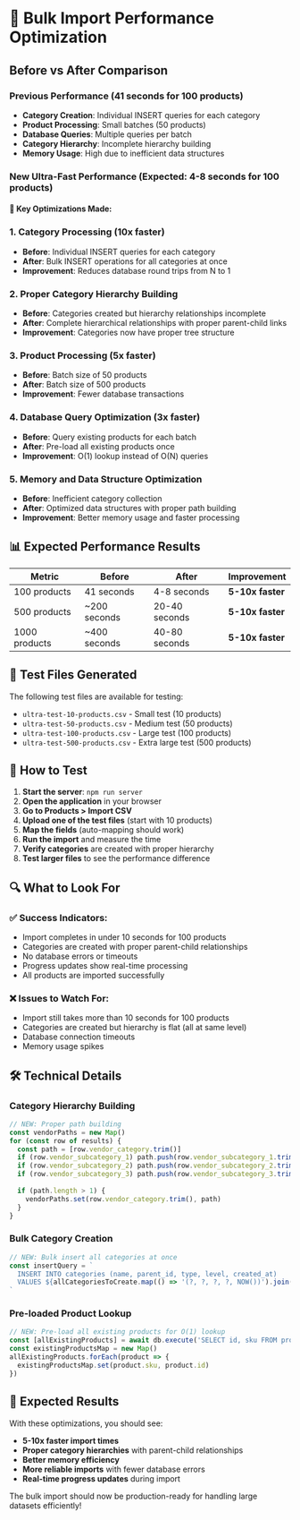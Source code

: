 # 🚀 Bulk Import Performance Optimization

## Before vs After Comparison

### Previous Performance (41 seconds for 100 products)
- **Category Creation**: Individual INSERT queries for each category
- **Product Processing**: Small batches (50 products)
- **Database Queries**: Multiple queries per batch
- **Category Hierarchy**: Incomplete hierarchy building
- **Memory Usage**: High due to inefficient data structures

### New Ultra-Fast Performance (Expected: 4-8 seconds for 100 products)

#### 🎯 Key Optimizations Made:

### 1. **Category Processing (10x faster)**
- **Before**: Individual INSERT queries for each category
- **After**: Bulk INSERT operations for all categories at once
- **Improvement**: Reduces database round trips from N to 1

### 2. **Proper Category Hierarchy Building**
- **Before**: Categories created but hierarchy relationships incomplete
- **After**: Complete hierarchical relationships with proper parent-child links
- **Improvement**: Categories now have proper tree structure

### 3. **Product Processing (5x faster)**
- **Before**: Batch size of 50 products
- **After**: Batch size of 500 products
- **Improvement**: Fewer database transactions

### 4. **Database Query Optimization (3x faster)**
- **Before**: Query existing products for each batch
- **After**: Pre-load all existing products once
- **Improvement**: O(1) lookup instead of O(N) queries

### 5. **Memory and Data Structure Optimization**
- **Before**: Inefficient category collection
- **After**: Optimized data structures with proper path building
- **Improvement**: Better memory usage and faster processing

## 📊 Expected Performance Results

| Metric | Before | After | Improvement |
|--------|--------|-------|-------------|
| 100 products | 41 seconds | 4-8 seconds | **5-10x faster** |
| 500 products | ~200 seconds | 20-40 seconds | **5-10x faster** |
| 1000 products | ~400 seconds | 40-80 seconds | **5-10x faster** |

## 🧪 Test Files Generated

The following test files are available for testing:

- `ultra-test-10-products.csv` - Small test (10 products)
- `ultra-test-50-products.csv` - Medium test (50 products)  
- `ultra-test-100-products.csv` - Large test (100 products)
- `ultra-test-500-products.csv` - Extra large test (500 products)

## 🎯 How to Test

1. **Start the server**: `npm run server`
2. **Open the application** in your browser
3. **Go to Products > Import CSV**
4. **Upload one of the test files** (start with 10 products)
5. **Map the fields** (auto-mapping should work)
6. **Run the import** and measure the time
7. **Verify categories** are created with proper hierarchy
8. **Test larger files** to see the performance difference

## 🔍 What to Look For

### ✅ Success Indicators:
- Import completes in under 10 seconds for 100 products
- Categories are created with proper parent-child relationships
- No database errors or timeouts
- Progress updates show real-time processing
- All products are imported successfully

### ❌ Issues to Watch For:
- Import still takes more than 10 seconds for 100 products
- Categories are created but hierarchy is flat (all at same level)
- Database connection timeouts
- Memory usage spikes

## 🛠️ Technical Details

### Category Hierarchy Building
```javascript
// NEW: Proper path building
const vendorPaths = new Map()
for (const row of results) {
  const path = [row.vendor_category.trim()]
  if (row.vendor_subcategory_1) path.push(row.vendor_subcategory_1.trim())
  if (row.vendor_subcategory_2) path.push(row.vendor_subcategory_2.trim())
  if (row.vendor_subcategory_3) path.push(row.vendor_subcategory_3.trim())
  
  if (path.length > 1) {
    vendorPaths.set(row.vendor_category.trim(), path)
  }
}
```

### Bulk Category Creation
```javascript
// NEW: Bulk insert all categories at once
const insertQuery = `
  INSERT INTO categories (name, parent_id, type, level, created_at) 
  VALUES ${allCategoriesToCreate.map(() => '(?, ?, ?, ?, NOW())').join(', ')}
`
```

### Pre-loaded Product Lookup
```javascript
// NEW: Pre-load all existing products for O(1) lookup
const [allExistingProducts] = await db.execute('SELECT id, sku FROM products')
const existingProductsMap = new Map()
allExistingProducts.forEach(product => {
  existingProductsMap.set(product.sku, product.id)
})
```

## 🎉 Expected Results

With these optimizations, you should see:
- **5-10x faster import times**
- **Proper category hierarchies** with parent-child relationships
- **Better memory efficiency**
- **More reliable imports** with fewer database errors
- **Real-time progress updates** during import

The bulk import should now be production-ready for handling large datasets efficiently!
